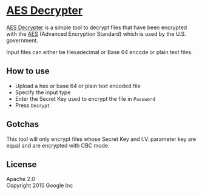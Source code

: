 # [AES Decrypter](https://lemacarl.github.io/aes-decrypter/)

[AES Decrypter](https://lemacarl.github.io/aes-decrypter/) is a simple tool to decrypt files that have been encrypted with the [AES](https://en.wikipedia.org/wiki/Advanced_Encryption_Standard) (Advanced Encryption Standard) which is used by the U.S. government.

Input files can either be Hexadecimal or Base 64 encode or plain text files. 

## How to use
- Upload a hex or base 64 or plain text encoded file
- Specify the input type
- Enter the Secret Key used to encrypt the file in `Password`
- Press `Decrypt`

## Gotchas
This tool will only encrypt files whose Secret Key and I.V. parameter key are equal and are encrypted with CBC mode.

## License

Apache 2.0  
Copyright 2015 Google Inc
